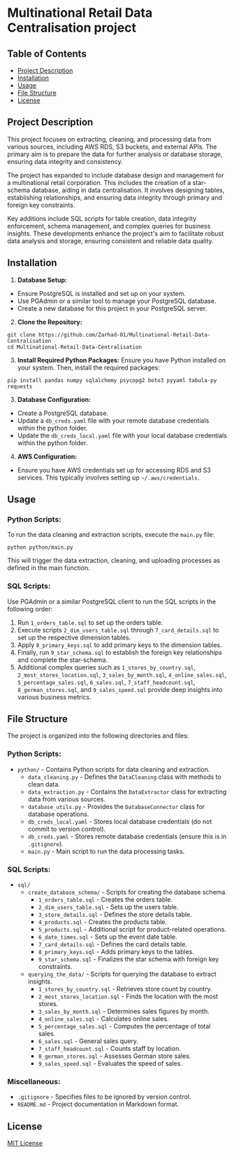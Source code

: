 # Multinational Retail Data Centralisation project

## Table of Contents
- [Project Description](#project-description)
- [Installation](#installation)
- [Usage](#usage)
- [File Structure](#file-structure)
- [License](#license)

## Project Description
This project focuses on extracting, cleaning, and processing data from various sources, including AWS RDS, S3 buckets, and external APIs. The primary aim is to prepare the data for further analysis or database storage, ensuring data integrity and consistency.

The project has expanded to include database design and management for a multinational retail corporation. This includes the creation of a star-schema database, aiding in data centralisation. It involves designing tables, establishing relationships, and ensuring data integrity through primary and foreign key constraints.

Key additions include SQL scripts for table creation, data integrity enforcement, schema management, and complex queries for business insights. These developments enhance the project's aim to facilitate robust data analysis and storage, ensuring consistent and reliable data quality.


## Installation

1. **Database Setup:**
- Ensure PostgreSQL is installed and set up on your system.
- Use PGAdmin or a similar tool to manage your PostgreSQL database.
- Create a new database for this project in your PostgreSQL server.

2. **Clone the Repository:**
```
git clone https://github.com/Zarhad-01/Multinational-Retail-Data-Centralisation
cd Multinational-Retail-Data-Centralisation
```

3. **Install Required Python Packages:**
Ensure you have Python installed on your system. Then, install the required packages:
```
pip install pandas numpy sqlalchemy psycopg2 boto3 pyyaml tabula-py requests
```

3. **Database Configuration:**
- Create a PostgreSQL database.
- Update a `db_creds.yaml` file with your remote database credentials within the python folder.
- Update the `db_creds_local.yaml` file with your local database credentials within the python folder.

4. **AWS Configuration:**
- Ensure you have AWS credentials set up for accessing RDS and S3 services. This typically involves setting up `~/.aws/credentials`.

## Usage
### Python Scripts:
To run the data cleaning and extraction scripts, execute the `main.py` file:
```
python python/main.py
```
This will trigger the data extraction, cleaning, and uploading processes as defined in the main function.

### SQL Scripts:
Use PGAdmin or a similar PostgreSQL client to run the SQL scripts in the following order:
1. Run `1_orders_table.sql` to set up the orders table.
2. Execute scripts `2_dim_users_table.sql` through `7_card_details.sql` to set up the respective dimension tables.
3. Apply `8_primary_keys.sql` to add primary keys to the dimension tables.
4. Finally, run `9_star_schema.sql` to establish the foreign key relationships and complete the star-schema.
5. Additional complex queries such as `1_stores_by_country.sql`, `2_most_stores_location.sql`, `3_sales_by_month.sql`, `4_online_sales.sql`, `5_percentage_sales.sql`, `6_sales.sql`, `7_staff_headcount.sql`, `8_german_stores.sql`, and `9_sales_speed.sql` provide deep insights into various business metrics.


## File Structure
The project is organized into the following directories and files:

### Python Scripts:
- `python/` - Contains Python scripts for data cleaning and extraction.
  - `data_cleaning.py` - Defines the `DataCleaning` class with methods to clean data.
  - `data_extraction.py` - Contains the `DataExtractor` class for extracting data from various sources.
  - `database_utils.py` - Provides the `DatabaseConnector` class for database operations.
  - `db_creds_local.yaml` - Stores local database credentials (do not commit to version control).
  - `db_creds.yaml` - Stores remote database credentials (ensure this is in `.gitignore`).
  - `main.py` - Main script to run the data processing tasks.

### SQL Scripts:
- `sql/`
  - `create_database_schema/` - Scripts for creating the database schema.
    - `1_orders_table.sql` - Creates the orders table.
    - `2_dim_users_table.sql` - Sets up the users table.
    - `3_store_details.sql` - Defines the store details table.
    - `4_products.sql` - Creates the products table.
    - `5_products.sql` - Additional script for product-related operations.
    - `6_date_times.sql` - Sets up the event date table.
    - `7_card_details.sql` - Defines the card details table.
    - `8_primary_keys.sql` - Adds primary keys to the tables.
    - `9_star_schema.sql` - Finalizes the star schema with foreign key constraints.
  - `querying_the_data/` - Scripts for querying the database to extract insights.
    - `1_stores_by_country.sql` - Retrieves store count by country.
    - `2_most_stores_location.sql` - Finds the location with the most stores.
    - `3_sales_by_month.sql` - Determines sales figures by month.
    - `4_online_sales.sql` - Calculates online sales.
    - `5_percentage_sales.sql` - Computes the percentage of total sales.
    - `6_sales.sql` - General sales query.
    - `7_staff_headcount.sql` - Counts staff by location.
    - `8_german_stores.sql` - Assesses German store sales.
    - `9_sales_speed.sql` - Evaluates the speed of sales.


### Miscellaneous:
- `.gitignore` - Specifies files to be ignored by version control.
- `README.md` - Project documentation in Markdown format.

## License
[MIT License](LICENSE)
